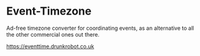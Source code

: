 # Event-Timezone

Ad-free timezone converter for coordinating events, as an alternative to all the other commercial ones out there.

https://eventtime.drunkrobot.co.uk
